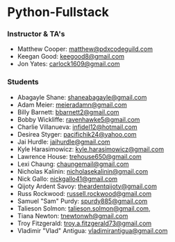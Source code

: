 # Python-Fullstack


### Instructor & TA's

- Matthew Cooper: matthew@pdxcodeguild.com
- Keegan Good: keegood8@gmail.com 
- Jon Yates: carlock1609@gmail.com

### Students

- Abagayle Shane: shaneabagayle@gmail.com
- Adam Meier: meieradamn@gmail.com
- Billy Barnett: bbarnett2@gmail.com
- Bobby Wickliffe: ravenhawke5@gmail.com
- Charlie Villanueva: infidel12@hotmail.com
- Desirea Styger: pacifichik24@yahoo.com
- Jai Hurdle: jaihurdle@gmail.com
- Kyle Harasimowicz: kyle.harasimowicz@gmail.com
- Lawrence House: trehouse650@gmail.com
- Lexi Chaung: chaungemail@gmail.com
- Nicholas Kalinin: nicholasekalinin@gmail.com
- Nick Gallo: nickgallo41@gmail.com
- Qijoty Ardent Savoy: theardentqijoty@gmail.com
- Russ Rockwood: russell.rockwood@gmail.com
- Samuel "Sam" Purdy: spurdy885@gmail.com
- Talieson Solmon: talieson.solmon@gmail.com,
- Tiana Newton: tnewtonwh@gmail.com
- Troy Fitzgerald: troy.a.fitzgerald73@gmail.com
- Vladimir "Vlad" Antigua: vladimirantigua@gmail.com

